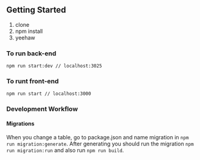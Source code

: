 ## Getting Started

1. clone
2. npm install
3. yeehaw

### To run back-end

`npm run start:dev // localhost:3025`

### To runt front-end

`npm run start // localhost:3000`

### Development Workflow

#### Migrations

When you change a table, go to package.json and name migration in `npm run migration:generate`. After generating you should run the migration `npm run migration:run` and also run `npm run build`.
